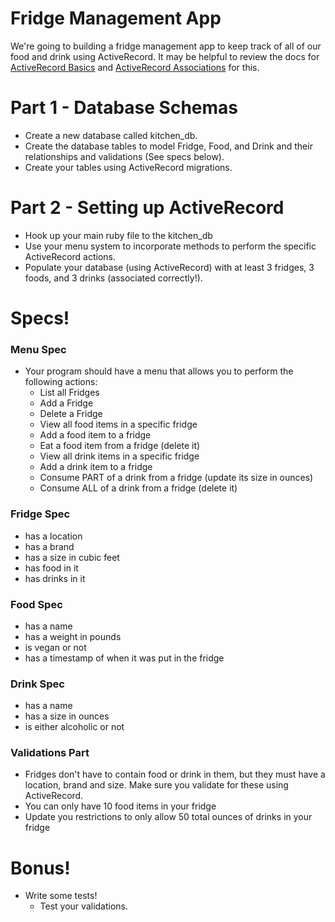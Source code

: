 # Fridge Management App

We're going to building a fridge management app to keep track of all of our food and drink using ActiveRecord. It may be helpful to review the docs for [ActiveRecord Basics](http://edgeguides.rubyonrails.org/active_record_basics.html) and [ActiveRecord Associations](http://edgeguides.rubyonrails.org/association_basics.html) for this.

# Part 1 - Database Schemas
- Create a new database called kitchen_db.
- Create the database tables to model Fridge, Food, and Drink and their relationships and validations (See specs below).
- Create your tables using ActiveRecord migrations.

# Part 2 - Setting up ActiveRecord
- Hook up your main ruby file to the kitchen_db
- Use your menu system to incorporate methods to perform the specific ActiveRecord actions.
- Populate your database (using ActiveRecord) with at least 3 fridges, 3 foods, and 3 drinks (associated correctly!).

# Specs!

### Menu Spec

- Your program should have a menu that allows you to perform the following actions:
  * List all Fridges
  * Add a Fridge
  * Delete a Fridge
  * View all food items in a specific fridge
  * Add a food item to a fridge
  * Eat a food item from a fridge (delete it)
  * View all drink items in a specific fridge
  * Add a drink item to a fridge
  * Consume PART of a drink from a fridge (update its size in ounces)
  * Consume ALL of a drink from a fridge (delete it)

### Fridge Spec
* has a location
* has a brand
* has a size in cubic feet
* has food in it
* has drinks in it

### Food Spec
* has a name
* has a weight in pounds
* is vegan or not
* has a timestamp of when it was put in the fridge

### Drink Spec
* has a name
* has a size in ounces
* is either alcoholic or not

### Validations Part

* Fridges don't have to contain food or drink in them, but they must have a location, brand and size. Make sure you validate for these using ActiveRecord.
* You can only have 10 food items in your fridge
* Update you restrictions to only allow 50 total ounces of drinks in your fridge

# Bonus!
- Write some tests!
  - Test your validations.
